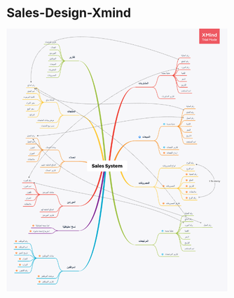 # Sales-Design-Xmind
<img align="center" src="https://raw.githubusercontent.com/abdelfattah90/Sales-Design-Xmind/main/Sales%20System.png" alt="Sales-Design" />
